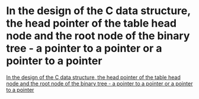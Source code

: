 # In the design of the C data structure, the head pointer of the table head node and the root node of the binary tree - a pointer to a pointer or a pointer to a pointer
[In the design of the C data structure, the head pointer of the table head node and the root node of the binary tree - a pointer to a pointer or a pointer to a pointer](https://aiwithcloud.com/2022/09/19/in_the_design_of_the_c_data_structure_the_head_pointer_of_the_table_head_node_and_the_root_node_of_the_binary_tree___a_pointer_to_a_pointer_or_a_pointer_to_a_pointer/)